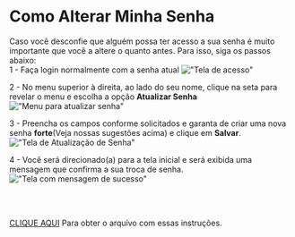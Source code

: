 #  Como Alterar Minha Senha

Caso você desconfie que alguém possa ter acesso a sua senha é muito importante que você a altere o quanto antes. Para isso, siga os passos abaixo:  
1 - Faça login normalmente com a senha atual
!["Tela de acesso"](../_images/Acesso.png)  

2 - No menu superior à direita, ao lado do seu nome, clique na seta para revelar o menu e escolha a opção **Atualizar Senha**
!["Menu para atualizar senha"](../_images/SenhaAlterarMenu.png)  

3 - Preencha os campos conforme solicitados e garanta de criar uma nova senha **forte**(Veja nossas sugestões acima) e clique em **Salvar**.
!["Tela de Atualização de Senha"](../_images/SenhaNovaSenha.png)  

4 - Você será direcionado(a) para a tela inicial e será exibida uma mensagem que confirma a sua troca de senha.
!["Tela com mensagem de sucesso"](../_images/SenhaSucesso.png)  



&nbsp;  
&nbsp;  

[CLIQUE AQUI](../_arquivos/AlterarSenha.pdf) Para obter o arquivo com essas instruções.